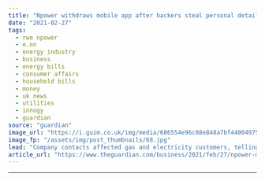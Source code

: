 ```yaml
---
title: "Npower withdraws mobile app after hackers steal personal details"
date: "2021-02-27"
tags: 
  - rwe npower
  - e.on
  - energy industry
  - business
  - energy bills
  - consumer affairs
  - household bills
  - money
  - uk news
  - utilities
  - innogy
  - guardian
source: "guardian"
image_url: "https://i.guim.co.uk/img/media/686554e96c88e848a7bf44004975ae589b3226fe/0_78_4134_2481/master/4134.jpg?width=460&quality=85&auto=format&fit=max&s=250e39e3138b062f01873e78399a6cb4"
image_fp: "/assets/img/post_thumbnails/68.jpg"
lead: "Company contacts affected gas and electricity customers, telling them to change passwordsNpower has permanently withdrawn its mobile app after hackers used it to access its customers’ personal details, including the sort codes and the last four digit..."
article_url: "https://www.theguardian.com/business/2021/feb/27/npower-mobile-app-hackers-personal-details-gas-electricity-customers"
---
```


---

